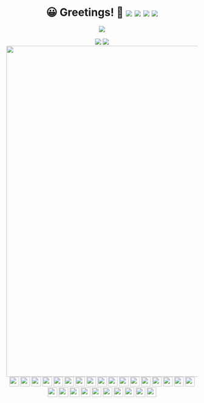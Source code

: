 <div align="center">
	<h1>
		😀 Greetings! 👋 
		<img align="center" src="https://visitor-badge.glitch.me/badge?page_id=curiuosci.curiousci&left_color=grey&right_color=black"> 
		<img align="center" src="https://img.shields.io/badge/windows-black.svg?style=flat&logo=windows"> 
		<img align="center" src="https://img.shields.io/badge/markdown-black.svg?style=flat&logo=markdown"> 
		<a href="https://github.com/CuriousCI?tab=followershttps://github.com/CuriousCI?tab=followers">
			<img align="center" src="https://img.shields.io/github/followers/CuriousCI.svg?style=social&label=follow&maxAge=2592000">
		</a>
	</h1>
</div>

<div align="center" >
  <img align="center" src="https://github-profile-trophy.vercel.app/?username=curiousci&column=7&no-bg=true&no-frame=true&theme=oldie" />
</div>

<br>

<div align="center">
	<img src="https://github-readme-stats.vercel.app/api/top-langs/?username=curiousci&hide_title=1&langs_count=10&card_width=270&layout=compact&hide_border=true"/>
	<img align="top" src="https://github-readme-streak-stats.herokuapp.com/?user=CuriousCI&hide_border=true&theme=graywhite">
</div>

<div align="center">
	<img src="https://activity-graph.herokuapp.com/graph?username=curiousci&bg_color=none&color=000000&line=000000&hide_border=true&hide_title=false&point=none" width="870px"/>
</div>

<div align="center" width="100px">
	<img aling="center" width="25px" src="https://cdn.jsdelivr.net/npm/simple-icons@v5/icons/c.svg">
	<img aling="center" width="25px" src="https://cdn.jsdelivr.net/npm/simple-icons@v5/icons/cplusplus.svg">
	<img aling="center" width="25px" src="https://cdn.jsdelivr.net/npm/simple-icons@v5/icons/css3.svg">
	<img aling="center" width="25px" src="https://cdn.jsdelivr.net/npm/simple-icons@v5/icons/html5.svg">
	<img aling="center" width="25px" src="https://cdn.jsdelivr.net/npm/simple-icons@v5/icons/javascript.svg">
	<img aling="center" width="25px" src="https://cdn.jsdelivr.net/npm/simple-icons@v5/icons/angular.svg">
	<img aling="center" width="25px" src="https://cdn.jsdelivr.net/npm/simple-icons@v5/icons/python.svg">
	<img aling="center" width="25px" src="https://cdn.jsdelivr.net/npm/simple-icons@v5/icons/latex.svg">
	<img aling="center" width="25px" src="https://cdn.jsdelivr.net/npm/simple-icons@v5/icons/nodedotjs.svg">
	<img aling="center" width="25px" src="https://cdn.jsdelivr.net/npm/simple-icons@v5/icons/vim.svg">
	<img aling="center" width="25px" src="https://cdn.jsdelivr.net/npm/simple-icons@v5/icons/linux.svg">
	<img aling="center" width="25px" src="https://cdn.jsdelivr.net/npm/simple-icons@v5/icons/visualstudiocode.svg">
	<img aling="center" width="25px" src="https://cdn.jsdelivr.net/npm/simple-icons@v5/icons/git.svg">
	<img aling="center" width="25px" src="https://cdn.jsdelivr.net/npm/simple-icons@v5/icons/github.svg">
	<img aling="center" width="25px" src="https://cdn.jsdelivr.net/npm/simple-icons@v5/icons/firebase.svg">
	<img aling="center" width="25px" src="https://cdn.jsdelivr.net/npm/simple-icons@v5/icons/java.svg">
	<img aling="center" width="25px" src="https://cdn.jsdelivr.net/npm/simple-icons@v5/icons/rust.svg">
	<img aling="center" width="25px" src="https://cdn.jsdelivr.net/npm/simple-icons@v5/icons/svelte.svg">
	<img aling="center" width="25px" src="https://cdn.jsdelivr.net/npm/simple-icons@v5/icons/powershell.svg">
	<img aling="center" width="25px" src="https://cdn.jsdelivr.net/npm/simple-icons@v5/icons/codeforces.svg">
	<img aling="center" width="25px" src="https://cdn.jsdelivr.net/npm/simple-icons@v5/icons/stackoverflow.svg">
	<img aling="center" width="25px" src="https://cdn.jsdelivr.net/npm/simple-icons@v5/icons/freelancer.svg">
	<img aling="center" width="25px" src="https://cdn.jsdelivr.net/npm/simple-icons@v5/icons/processingfoundation.svg">
	<img aling="center" width="25px" src="https://cdn.jsdelivr.net/npm/simple-icons@v5/icons/p5dotjs.svg">
	<img aling="center" width="25px" src="https://cdn.jsdelivr.net/npm/simple-icons@v5/icons/jquery.svg">
	<img aling="center" width="25px" src="https://cdn.jsdelivr.net/npm/simple-icons@v5/icons/inkscape.svg">
	<img aling="center" width="25px" src="https://cdn.jsdelivr.net/npm/simple-icons@v5/icons/flutter.svg">
</div>

